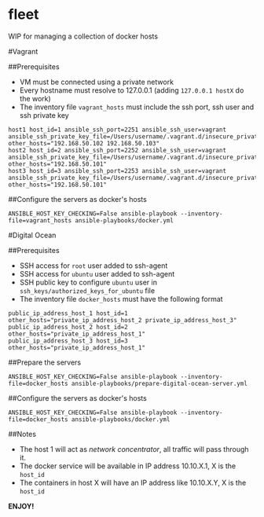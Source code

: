 fleet
=====

WIP for managing a collection of docker hosts


#Vagrant

##Prerequisites

* VM must be connected using a private network
* Every hostname must resolve to 127.0.0.1 (adding `127.0.0.1 hostX` do the work)
* The inventory file `vagrant_hosts` must include the ssh port, ssh user and ssh private key

```
host1 host_id=1 ansible_ssh_port=2251 ansible_ssh_user=vagrant ansible_ssh_private_key_file=/Users/username/.vagrant.d/insecure_private_key other_hosts="192.168.50.102 192.168.50.103"
host2 host_id=2 ansible_ssh_port=2252 ansible_ssh_user=vagrant ansible_ssh_private_key_file=/Users/username/.vagrant.d/insecure_private_key other_hosts="192.168.50.101"
host3 host_id=3 ansible_ssh_port=2253 ansible_ssh_user=vagrant ansible_ssh_private_key_file=/Users/username/.vagrant.d/insecure_private_key other_hosts="192.168.50.101"
```

##Configure the servers as docker's hosts

```
ANSIBLE_HOST_KEY_CHECKING=False ansible-playbook --inventory-file=vagrant_hosts ansible-playbooks/docker.yml
```


#Digital Ocean

##Prerequisites

* SSH access for `root` user added to ssh-agent
* SSH access for `ubuntu` user added to ssh-agent
* SSH public key to configure `ubuntu` user in `ssh_keys/authorized_keys_for_ubuntu` file
* The inventory file `docker_hosts` must have the following format

```
public_ip_address_host_1 host_id=1 other_hosts="private_ip_address_host_2 private_ip_address_host_3"
public_ip_address_host_2 host_id=2 other_hosts="private_ip_address_host_1"
public_ip_address_host_3 host_id=3 other_hosts="private_ip_address_host_1"
```

##Prepare the servers

```
ANSIBLE_HOST_KEY_CHECKING=False ansible-playbook --inventory-file=docker_hosts ansible-playbooks/prepare-digital-ocean-server.yml
```

##Configure the servers as docker's hosts

```
ANSIBLE_HOST_KEY_CHECKING=False ansible-playbook --inventory-file=docker_hosts ansible-playbooks/docker.yml
```

##Notes

* The host 1 will act as *network concentrator*, all traffic will pass through it.
* The docker service will be available in IP address 10.10.X.1, X is the `host_id`
* The containers in host X will have an IP address like 10.10.X.Y, X is the `host_id`

**ENJOY!**